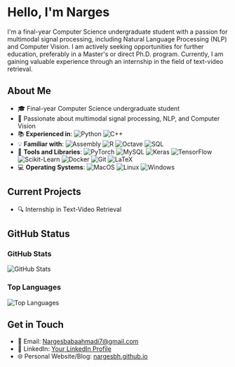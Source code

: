 # Hello, I'm Narges

I'm a final-year Computer Science undergraduate student with a passion for multimodal signal processing, including Natural Language Processing (NLP) and Computer Vision. I am actively seeking opportunities for further education, preferably in a Master's or direct Ph.D. program. Currently, I am gaining valuable experience through an internship in the field of text-video retrieval.

## About Me

- 🎓 Final-year Computer Science undergraduate student
- 🌟 Passionate about multimodal signal processing, NLP, and Computer Vision
- 📚 **Experienced in**: ![Python](https://img.shields.io/badge/Python-3776AB?style=flat-square&logo=python&logoColor=white) ![C++](https://img.shields.io/badge/C++-00599C?style=flat-square&logo=c%2B%2B&logoColor=white)
- 💡 **Familiar with**: ![Assembly](https://img.shields.io/badge/Assembly-6E4C13?style=flat-square) ![R](https://img.shields.io/badge/R-276DC3?style=flat-square&logo=r&logoColor=white) ![Octave](https://img.shields.io/badge/Octave-0790C0?style=flat-square) ![SQL](https://img.shields.io/badge/SQL-4479A1?style=flat-square)
- 🧰 **Tools and Libraries**: ![PyTorch](https://img.shields.io/badge/PyTorch-FF6F00?style=flat-square&logo=pytorch&logoColor=white)
 ![MySQL](https://img.shields.io/badge/MySQL-4479A1?style=flat-square&logo=mysql&logoColor=white)
![Keras](https://img.shields.io/badge/Keras-D00000?style=flat-square&logo=keras&logoColor=white)
![TensorFlow](https://img.shields.io/badge/TensorFlow-FF6F00?style=flat-square&logo=tensorflow&logoColor=white)
![Scikit-Learn](https://img.shields.io/badge/Scikit--Learn-F7931E?style=flat-square&logo=scikit-learn&logoColor=white)
![Docker](https://img.shields.io/badge/Docker-2496ED?style=flat-square&logo=docker&logoColor=white)
![Git](https://img.shields.io/badge/Git-F05032?style=flat-square&logo=git&logoColor=white)
![LaTeX](https://img.shields.io/badge/LaTeX-008080?style=flat-square&logo=latex&logoColor=white)
- 💻 **Operating Systems**:
![MacOS](https://img.shields.io/badge/MacOS-000000?style=flat-square&logo=apple&logoColor=white)
 ![Linux](https://img.shields.io/badge/Linux-FCC624?style=flat-square&logo=linux&logoColor=black)
   ![Windows](https://img.shields.io/badge/Windows-0078D6?style=flat-square&logo=windows&logoColor=white)

## Current Projects

- 🔍 Internship in Text-Video Retrieval

## GitHub Status

### GitHub Stats

![GitHub Stats](https://github-readme-stats.vercel.app/api?username=nargesbh&show_icons=true&theme=dark)

### Top Languages

![Top Languages](https://github-readme-stats.vercel.app/api/top-langs/?username=nargesbh&layout=compact&theme=dark)


## Get in Touch

- 📧 Email: [Nargesbabaahmadi7@gmail.com](mailto:Nargesbabaahmadi7@gmail.com)
- 🔗 LinkedIn: [Your LinkedIn Profile](https://www.linkedin.com/in/narges-babaahmadi-598361214/)
- 🌐 Personal Website/Blog: [nargesbh.github.io](https://nargesbh.github.io)
